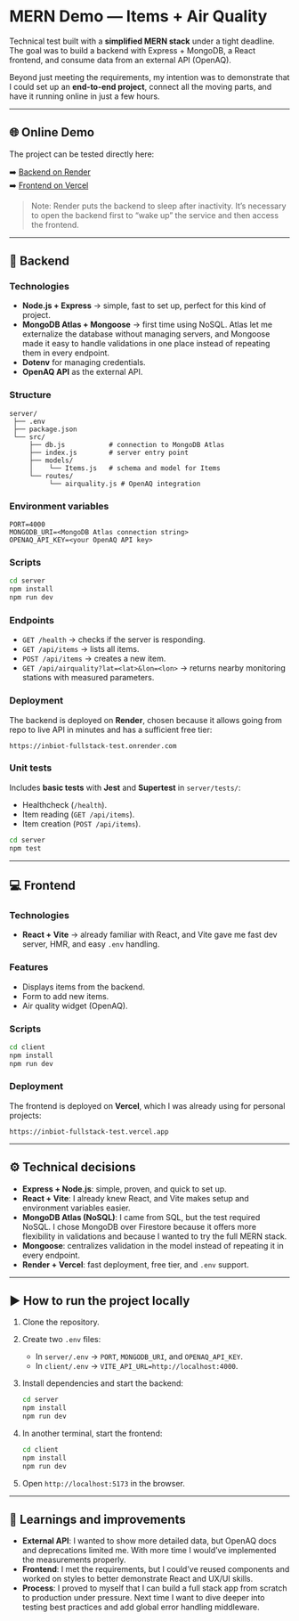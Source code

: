 # MERN Demo — Items + Air Quality

Technical test built with a **simplified MERN stack** under a tight deadline.  
The goal was to build a backend with Express + MongoDB, a React frontend, and consume data from an external API (OpenAQ).

Beyond just meeting the requirements, my intention was to demonstrate that I could set up an **end-to-end project**, connect all the moving parts, and have it running online in just a few hours.

---

## 🌐 Online Demo

The project can be tested directly here:

➡️ [Backend on Render](https://mern-airquality-api.onrender.com)  
➡️ [Frontend on Vercel](https://mern-airquality-demo.vercel.app/)

> Note: Render puts the backend to sleep after inactivity. It’s necessary to open the backend first to “wake up” the service and then access the frontend.

---

## 🚀 Backend

### Technologies

- **Node.js + Express** → simple, fast to set up, perfect for this kind of project.  
- **MongoDB Atlas + Mongoose** → first time using NoSQL. Atlas let me externalize the database without managing servers, and Mongoose made it easy to handle validations in one place instead of repeating them in every endpoint.  
- **Dotenv** for managing credentials.  
- **OpenAQ API** as the external API.

### Structure

```
server/
 ├── .env
 ├── package.json
 └── src/
     ├── db.js           # connection to MongoDB Atlas
     ├── index.js        # server entry point
     ├── models/
     │    └── Items.js   # schema and model for Items
     └── routes/
          └── airquality.js # OpenAQ integration
```

### Environment variables

```env
PORT=4000
MONGODB_URI=<MongoDB Atlas connection string>
OPENAQ_API_KEY=<your OpenAQ API key>
```

### Scripts

```bash
cd server
npm install
npm run dev
```

### Endpoints

- `GET /health` → checks if the server is responding.  
- `GET /api/items` → lists all items.  
- `POST /api/items` → creates a new item.  
- `GET /api/airquality?lat=<lat>&lon=<lon>` → returns nearby monitoring stations with measured parameters.

### Deployment

The backend is deployed on **Render**, chosen because it allows going from repo to live API in minutes and has a sufficient free tier:

```
https://inbiot-fullstack-test.onrender.com
```

### Unit tests

Includes **basic tests** with **Jest** and **Supertest** in `server/tests/`:

- Healthcheck (`/health`).  
- Item reading (`GET /api/items`).  
- Item creation (`POST /api/items`).  

```bash
cd server
npm test
```

---

## 💻 Frontend

### Technologies

- **React + Vite** → already familiar with React, and Vite gave me fast dev server, HMR, and easy `.env` handling.

### Features

- Displays items from the backend.  
- Form to add new items.  
- Air quality widget (OpenAQ).  

### Scripts

```bash
cd client
npm install
npm run dev
```

### Deployment

The frontend is deployed on **Vercel**, which I was already using for personal projects:

```
https://inbiot-fullstack-test.vercel.app
```

---

## ⚙️ Technical decisions

- **Express + Node.js**: simple, proven, and quick to set up.  
- **React + Vite**: I already knew React, and Vite makes setup and environment variables easier.  
- **MongoDB Atlas (NoSQL)**: I came from SQL, but the test required NoSQL. I chose MongoDB over Firestore because it offers more flexibility in validations and because I wanted to try the full MERN stack.  
- **Mongoose**: centralizes validation in the model instead of repeating it in every endpoint.  
- **Render + Vercel**: fast deployment, free tier, and `.env` support.  

---

## ▶️ How to run the project locally

1. Clone the repository.  
2. Create two `.env` files:

   - In `server/.env` → `PORT`, `MONGODB_URI`, and `OPENAQ_API_KEY`.  
   - In `client/.env` → `VITE_API_URL=http://localhost:4000`.  

3. Install dependencies and start the backend:

   ```bash
   cd server
   npm install
   npm run dev
   ```

4. In another terminal, start the frontend:

   ```bash
   cd client
   npm install
   npm run dev
   ```

5. Open `http://localhost:5173` in the browser.

---

## 📌 Learnings and improvements

- **External API**: I wanted to show more detailed data, but OpenAQ docs and deprecations limited me. With more time I would’ve implemented the measurements properly.  
- **Frontend**: I met the requirements, but I could’ve reused components and worked on styles to better demonstrate React and UX/UI skills.  
- **Process**: I proved to myself that I can build a full stack app from scratch to production under pressure. Next time I want to dive deeper into testing best practices and add global error handling middleware.